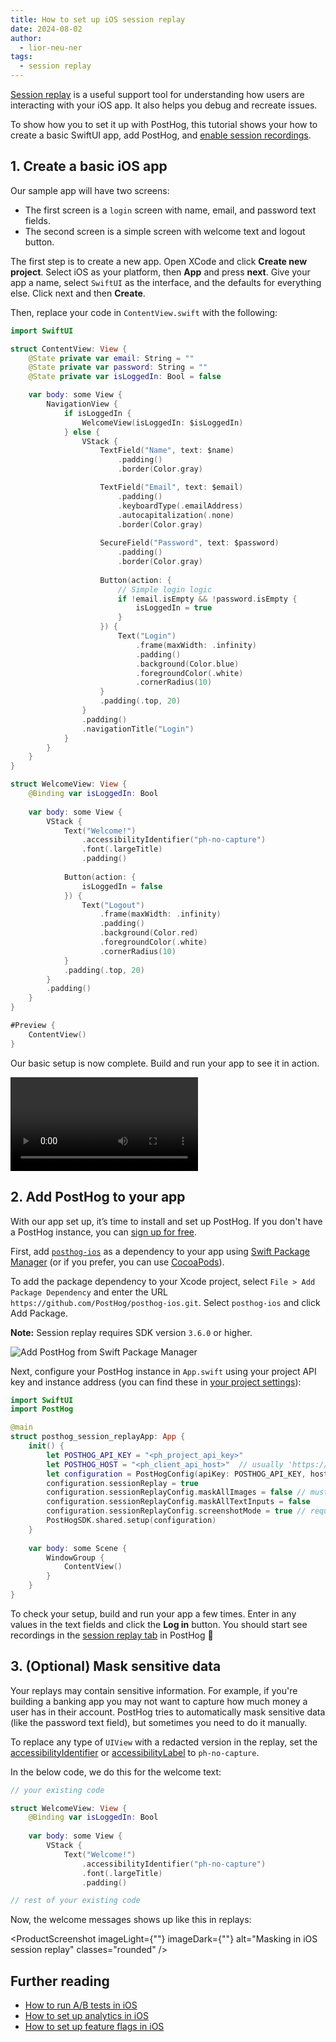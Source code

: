 ```yaml
---
title: How to set up iOS session replay
date: 2024-08-02
author:
  - lior-neu-ner
tags:
  - session replay
---
```


[Session replay](/session-replay) is a useful support tool for understanding how users are interacting with your iOS app. It also helps you debug and recreate issues. 

To show how you to set it up with PostHog, this tutorial shows your how to create a basic SwiftUI app, add PostHog, and [enable session recordings](/docs/session-replay/mobile#ios).

## 1. Create a basic iOS app

Our sample app will have two screens:

- The first screen is a `login` screen with name, email, and password text fields.
- The second screen is a simple screen with welcome text and logout button.

The first step is to create a new app. Open XCode and click **Create new project**. Select iOS as your platform, then **App** and press **next**. Give your app a name, select `SwiftUI` as the interface, and the defaults for everything else. Click next and then **Create**.

Then, replace your code in `ContentView.swift` with the following:

```swift file=ContentView.swift
import SwiftUI

struct ContentView: View {
    @State private var email: String = ""
    @State private var password: String = ""
    @State private var isLoggedIn: Bool = false

    var body: some View {
        NavigationView {
            if isLoggedIn {
                WelcomeView(isLoggedIn: $isLoggedIn)
            } else {
                VStack {
                    TextField("Name", text: $name)
                        .padding()
                        .border(Color.gray)

                    TextField("Email", text: $email)
                        .padding()
                        .keyboardType(.emailAddress)
                        .autocapitalization(.none)
                        .border(Color.gray)
                    
                    SecureField("Password", text: $password)
                        .padding()
                        .border(Color.gray)
                    
                    Button(action: {
                        // Simple login logic
                        if !email.isEmpty && !password.isEmpty {
                            isLoggedIn = true
                        }
                    }) {
                        Text("Login")
                            .frame(maxWidth: .infinity)
                            .padding()
                            .background(Color.blue)
                            .foregroundColor(.white)
                            .cornerRadius(10)
                    }
                    .padding(.top, 20)
                }
                .padding()
                .navigationTitle("Login")
            }
        }
    }
}

struct WelcomeView: View {
    @Binding var isLoggedIn: Bool
    
    var body: some View {
        VStack {
            Text("Welcome!")
                .accessibilityIdentifier("ph-no-capture")
                .font(.largeTitle)
                .padding()
            
            Button(action: {
                isLoggedIn = false
            }) {
                Text("Logout")
                    .frame(maxWidth: .infinity)
                    .padding()
                    .background(Color.red)
                    .foregroundColor(.white)
                    .cornerRadius(10)
            }
            .padding(.top, 20)
        }
        .padding()
    }
}

#Preview {
    ContentView()
}
```

Our basic setup is now complete. Build and run your app to see it in action.

![Video of basic iOS app setup](https://res.cloudinary.com/dmukukwp6/video/upload/v1722519765/posthog.com/contents/sample-app-2.mp4)

## 2. Add PostHog to your app

With our app set up, it’s time to install and set up PostHog. If you don't have a PostHog instance, you can [sign up for free](https://us.posthog.com/signup).

First, add [`posthog-ios`](/docs/libraries/ios) as a dependency to your app using [Swift Package Manager](https://developer.apple.com/documentation/xcode/adding-package-dependencies-to-your-app) (or if you prefer, you can use [CocoaPods](/docs/libraries/ios#cocoapods)).

To add the package dependency to your Xcode project, select `File > Add Package Dependency` and enter the URL `https://github.com/PostHog/posthog-ios.git`. Select `posthog-ios` and click Add Package.

**Note:** Session replay requires SDK version `3.6.0` or higher.

![Add PostHog from Swift Package Manager](https://res.cloudinary.com/dmukukwp6/image/upload/v1720532354/posthog.com/contents/Screenshot_2024-07-09_at_2.32.30_PM.png)

Next, configure your PostHog instance in `App.swift` using your project API key and instance address (you can find these in [your project settings](https://us.posthog.com/project/settings)):

```swift file=App.swift
import SwiftUI
import PostHog

@main
struct posthog_session_replayApp: App {
    init() {
        let POSTHOG_API_KEY = "<ph_project_api_key>"
        let POSTHOG_HOST = "<ph_client_api_host>"  // usually 'https://us.i.posthog.com' or 'https://eu.i.posthog.com'
        let configuration = PostHogConfig(apiKey: POSTHOG_API_KEY, host: POSTHOG_HOST)
        configuration.sessionReplay = true
        configuration.sessionReplayConfig.maskAllImages = false // must be disabled for SwiftUI, else Text views are redacted. See docs for more details: https://posthog.com/docs/session-replay/mobile#ios
        configuration.sessionReplayConfig.maskAllTextInputs = false
        configuration.sessionReplayConfig.screenshotMode = true // required for SwiftUI session replays
        PostHogSDK.shared.setup(configuration)
    }
    
    var body: some Scene {
        WindowGroup {
            ContentView()
        }
    }
}
```

To check your setup, build and run your app a few times. Enter in any values in the text fields and click the **Log in** button. You should start see recordings in the [session replay tab](https://us.posthog.com/replay/recent) in PostHog 🎉

<ProductScreenshot
  imageLight="https://res.cloudinary.com/dmukukwp6/image/upload/v1722520038/posthog.com/contents/Screenshot_2024-08-01_at_2.46.25_PM.png"
  imageDark="https://res.cloudinary.com/dmukukwp6/image/upload/v1722520038/posthog.com/contents/Screenshot_2024-08-01_at_2.46.38_PM.png" 
  alt="iOS session replays in PostHog" 
  classes="rounded"
/>

## 3. (Optional) Mask sensitive data

Your replays may contain sensitive information. For example, if you're building a banking app you may not want to capture how much money a user has in their account. PostHog tries to automatically mask sensitive data (like the password text field), but sometimes you need to do it manually.

To replace any type of `UIView` with a redacted version in the replay, set the [accessibilityIdentifier](https://developer.apple.com/documentation/uikit/uiaccessibilityidentification/1623132-accessibilityidentifier) or [accessibilityLabel](https://developer.apple.com/documentation/uikit/uiaccessibilityelement/1619577-accessibilitylabel) to `ph-no-capture`.

In the below code, we do this for the welcome text:

```swift file=ContentView.swift
// your existing code

struct WelcomeView: View {
    @Binding var isLoggedIn: Bool
    
    var body: some View {
        VStack {
            Text("Welcome!")
                .accessibilityIdentifier("ph-no-capture")
                .font(.largeTitle)
                .padding()

// rest of your existing code
```

Now, the welcome messages shows up like this in replays:

<ProductScreenshot
  imageLight={""} 
  imageDark={""} 
  alt="Masking in iOS session replay" 
  classes="rounded"
/>

## Further reading

- [How to run A/B tests in iOS](/tutorials/ios-ab-tests)
- [How to set up analytics in iOS](/tutorials/ios-analytics)
- [How to set up feature flags in iOS](/tutorials/ios-feature-flags)
